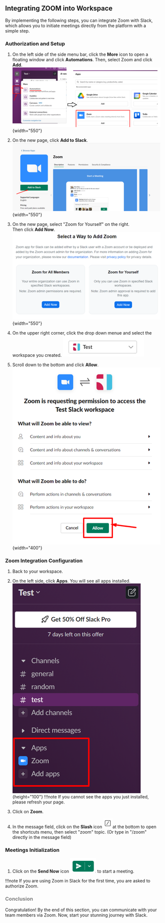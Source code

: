 <br>

## Integrating ZOOM into Workspace

By implementing the following steps, you can integrate Zoom with Slack, which allows you to initiate meetings directly from the platform with a simple step.

### Authorization and Setup

1. On the left side of the side menu bar, click the **More** icon to open a floating window and click **Automations**. Then, select Zoom and click **Add**.  
    ![find zoom](.\images\find_zoom.png){width="550"}

2. On the new page, click **Add to Slack**.  
    ![add to slack](.\images\add_to_slack.png){width="550"}

3. On the new page, select "Zoom for Yourself" on the right.  
Then click **Add Now**.  
    ![add to slack](.\images\zoom_ways.png){width="550"}  

4. On the upper right corner, click the drop down menue and select the workspace you created.
    ![choose workspace](.\images\choose_workspace.jpg)

5. Scroll down to the bottom and click **Allow**.  
    ![allow add](.\images\apply_allow.png){width="400"}

### Zoom Integration Configuration

1. Back to your workspace.

2. On the left side, click **Apps**. You will see all apps installed.  
    ![apps](.\images\apps_installed.png){height="100"}
!!!note
    If you cannot see the apps you just installed, please refresh your page.
    
3. Click on **Zoom**.

4. In the message field, click on the **Slash** icon ![slash_icon](.\images\slash_icon.png)at the bottom to open the shortcuts menu, then select "zoom" topic. (Or type in "/zoom" directly in the message field)

### Meetings Initialization

1. Click on the **Send Now** icon ![send_icon](.\images\send_icon.png) to start a meeting.  

!!!note
    If you are using Zoom in Slack for the first time, you are asked to authorize Zoom.

    
### <span style="color:grey"> Conclusion </span>  

Congratulation! By the end of this section, you can communicate with your team members via Zoom. Now, start your stunning journey with Slack.

